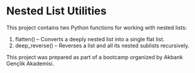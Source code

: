 # Nested List Utilities

This project contains two Python functions for working with nested lists:

1. flatten() – Converts a deeply nested list into a single flat list.
2. deep_reverse() – Reverses a list and all its nested sublists recursively.

This project was prepared as part of a bootcamp organized by Akbank Gençlik Akademisi.
